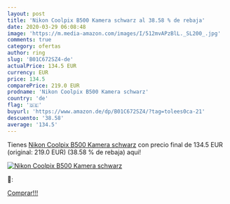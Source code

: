 ```yaml
---
layout: post
title: 'Nikon Coolpix B500 Kamera schwarz al 38.58 % de rebaja'
date: 2020-03-29 06:08:48
image: 'https://m.media-amazon.com/images/I/512mvAPzBlL._SL200_.jpg'
comments: true
category: ofertas
author: ring
slug: 'B01C672SZ4-de'
actualPrice: 134.5 EUR
currency: EUR
price: 134.5
comparePrice: 219.0 EUR
prodname: 'Nikon Coolpix B500 Kamera schwarz'
country: 'de'
flag: '🇩🇪'
buyurl: 'https://www.amazon.de/dp/B01C672SZ4/?tag=tolees0ca-21'
descuento: '38.58'
average: '134.5'
---
```


Tienes [Nikon Coolpix B500 Kamera schwarz](https://www.amazon.de/dp/B01C672SZ4/?tag=tolees0ca-21) con precio final de  134.5 EUR (original: 219.0 EUR) (38.58 %  de rebaja) aqui!

[![Nikon Coolpix B500 Kamera schwarz](https://m.media-amazon.com/images/I/512mvAPzBlL._SL200_.jpg)](https://www.amazon.de/dp/B01C672SZ4/?tag=tolees0ca-21)

🔎:


[Comprar!!!](https://www.amazon.de/dp/B01C672SZ4/?tag=tolees0ca-21)
